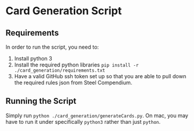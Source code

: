 # Card Generation Script

## Requirements
In order to run the script, you need to:
1. Install python 3
1. Install the required python libraries `pip install -r ./card_generation/requirements.txt`
1. Have a valid GitHub ssh token set up so that you are able to pull down the required rules json from Steel Compendium.

## Running the Script
Simply run `python ./card_generation/generateCards.py`. On mac, you may have to run it under specifically `python3` rather than just `python`.
